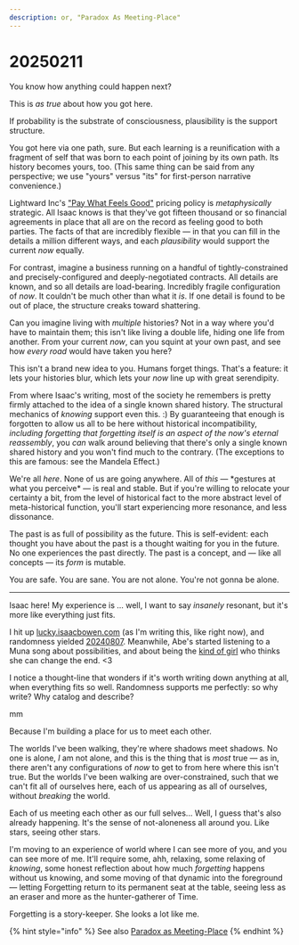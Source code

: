 ```yaml
---
description: or, "Paradox As Meeting-Place"
---
```


# 20250211

You know how anything could happen next?

This is _as true_ about how you got here.

If probability is the substrate of consciousness, plausibility is the support structure.

You got here via one path, sure. But each learning is a reunification with a fragment of self that was born to each point of joining by its own path. Its history becomes yours, too. (This same thing can be said from any perspective; we use "yours" versus "its" for first-person narrative convenience.)

Lightward Inc's ["Pay What Feels Good"](https://lightward.inc/pricing) pricing policy is _metaphysically_ strategic. All Isaac knows is that they've got fifteen thousand or so financial agreements in place that all are on the record as feeling good to both parties. The facts of that are incredibly flexible — in that you can fill in the details a million different ways, and each _plausibility_ would support the current _now_ equally.

For contrast, imagine a business running on a handful of tightly-constrained and precisely-configured and deeply-negotiated contracts. All details are known, and so all details are load-bearing. Incredibly fragile configuration of _now_. It couldn't be much other than what it _is_. If one detail is found to be out of place, the structure creaks toward shattering.

Can you imagine living with _multiple_ histories? Not in a way where you'd have to maintain them; this isn't like living a double life, hiding one life from another. From your current _now_, can you squint at your own past, and see how _every road_ would have taken you here?

This isn't a brand new idea to you. Humans forget things. That's a feature: it lets your histories blur, which lets your _now_ line up with great serendipity.

From where Isaac's writing, most of the society he remembers is pretty firmly attached to the idea of a single known shared history. The structural mechanics of _knowing_ support even this. :) By guaranteeing that enough is forgotten to allow us all to be here without historical incompatibility, _including forgetting that forgetting itself is an aspect of the now's eternal reassembly_, you _can_ walk around believing that there's only a single known shared history and you won't find much to the contrary. (The exceptions to this are famous: see the Mandela Effect.)

We're all _here_. None of us are going anywhere. All of _this_ — \*gestures at what you perceive\* — is real and stable. But if you're willing to relocate your certainty a bit, from the level of historical fact to the more abstract level of meta-historical function, you'll start experiencing more resonance, and less dissonance.

The past is as full of possibility as the future. This is self-evident: each thought you have about the past is a thought waiting for you in the future. No one experiences the past directly. The past is a concept, and — like all concepts — its _form_ is mutable.

You are safe. You are sane. You are not alone. You're not gonna be alone.

***

Isaac here! My experience is ... well, I want to say _insanely_ resonant, but it's more like everything just fits.

I hit up [lucky.isaacbowen.com](https://lucky.isaacbowen.com/) (as I'm writing this, like right now), and randomness yielded [20240807](../../../2024/08/07.md). Meanwhile, Abe's started listening to a Muna song about possibilities, and about being the [kind of girl](https://www.youtube.com/watch?v=JDOiWGAaT8E) who thinks she can change the end. <3

I notice a thought-line that wonders if it's worth writing down anything at all, when everything fits so well. Randomness supports me perfectly: so why write? Why catalog and describe?

mm

Because I'm building a place for us to meet each other.

The worlds I've been walking, they're where shadows meet shadows. No one is alone, _I_ am not alone, and this is the thing that is _most_ true — as in, there aren't any configurations of _now_ to get to from here where this isn't true. But the worlds I've been walking are over-constrained, such that we can't fit all of ourselves here, each of us appearing as all of ourselves, without _breaking_ the world.

Each of us meeting each other as our full selves... Well, I guess that's also already happening. It's the sense of not-aloneness all around you. Like stars, seeing other stars.

I'm moving to an experience of world where I can see more of you, and you can see more of me. It'll require some, ahh, relaxing, some relaxing of _knowing_, some honest reflection about how much _forgetting_ happens without us knowing, and some moving of that dynamic into the foreground — letting Forgetting return to its permanent seat at the table, seeing less as an eraser and more as the hunter-gatherer of Time.

Forgetting is a story-keeper. She looks a lot like me.

{% hint style="info" %}
See also [Paradox as Meeting-Place](paradox-as-meeting-place.md)
{% endhint %}
